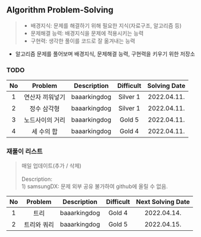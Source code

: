 ## Algorithm Problem-Solving
>- 배경지식: 문제를 해결하기 위해 필요한 지식(자료구조, 알고리즘 등)
>- 문제해결 능력: 배경지식을 문제에 적용시키는 능력
>- 구현력: 생각한 풀이를 코드로 잘 옮겨내는 능력

- 알고리즘 문제를 풀어보며 배경지식, 문제해결 능력, 구현력을 키우기 위한 저장소

### TODO
| No | Problem | Description | Difficult | Solving Date |
|:------:|:---------:|:---------:|:-----------:|:-----------:|
| 1 | 연산자 끼워넣기 | baaarkingdog | Silver 1 | 2022.04.11. |
| 2 | 정수 삼각형 | baaarkingdog | Silver 1 | 2022.04.11. |
| 3 | 노드사이의 거리 | baaarkingdog | Gold 5 | 2022.04.11. |
| 4 | 세 수의 합 | baaarkingdog | Gold 4 | 2022.04.11. |

### 재풀이 리스트
>매일 업데이트(추가 / 삭제)
><br>
><br>Description: 
> <br>1) samsungDX: 문제 외부 공유 불가하여 github에 올릴 수 없음.

| No | Problem | Description | Difficult | Next Solving Date |
|:------:|:---------:|:---------:|:-----------:|:-----------:|
| 1 | 트리 | baaarkingdog | Gold 4 | 2022.04.14. |
| 2 | 트리와 쿼리 | baaarkingdog | Gold 5 | 2022.04.15. |
